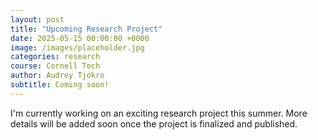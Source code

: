 ```yaml
---
layout: post
title: "Upcoming Research Project"
date: 2025-05-15 00:00:00 +0000
image: /images/placeholder.jpg
categories: research
course: Cornell Tech
author: Audrey Tjokro
subtitle: Coming soon!
---
```


I'm currently working on an exciting research project this summer. More details will be added soon once the project is finalized and published.
